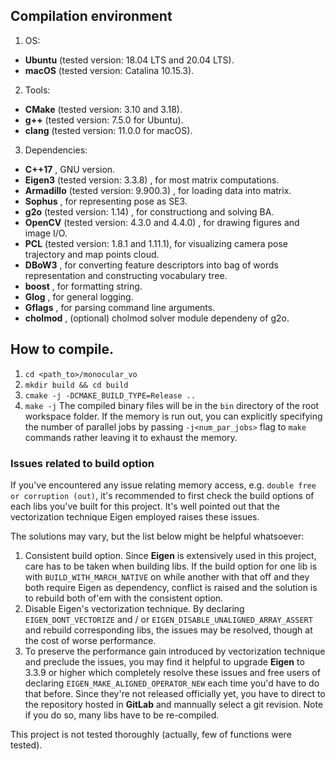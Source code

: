 

## Compilation environment
1. OS: 
  - **Ubuntu** (tested version: 18.04 LTS and 20.04 LTS).
  - **macOS**  (tested version: Catalina 10.15.3).
2. Tools: 
  - **CMake** (tested version: 3.10 and 3.18).
  - **g++**   (tested version: 7.5.0 for Ubuntu).
  - **clang** (tested version: 11.0.0 for macOS).
3. Dependencies:
  - **C++17**                                       , GNU version.
  - **Eigen3**    (tested version: 3.3.8)           , for most matrix computations.
  - **Armadillo** (tested version: 9.900.3)         , for loading data into matrix.
  - **Sophus**                                      , for representing pose as SE3.
  - **g2o**       (tested version: 1.14)            , for constructiong and solving BA.
  - **OpenCV**    (tested version: 4.3.0 and 4.4.0) , for drawing figures and image I/O.
  - **PCL**       (tested version: 1.8.1 and 1.11.1), for visualizing camera pose trajectory and map points cloud.
  - **DBoW3**                                       , for converting feature descriptors into bag of words representation and constructing vocabulary tree.
  - **boost**                                       , for formatting string.
  - **Glog**                                        , for general logging.
  - **Gflags**                                      , for parsing command line arguments.
  - **cholmod**                                     , (optional) cholmod solver module dependeny of g2o.

## How to compile.
1. `cd <path_to>/monocular_vo`
2. `mkdir build && cd build` 
3. `cmake -j -DCMAKE_BUILD_TYPE=Release ..` 
4. `make -j`
The compiled binary files will be in the `bin` directory of the root workspace folder. If the memory is run out, you can explicitly specifying the number of parallel jobs by passing `-j<num_par_jobs>` flag to `make` commands rather leaving it to exhaust the memory.

### Issues related to build option
If you've encountered any issue relating memory access, e.g. `double free or corruption (out)`, it's recommended to first check the build options of each libs you've built for this project. It's well pointed out that the vectorization technique Eigen employed raises these issues. 

The solutions may vary, but the list below might be helpful whatsoever: 
1. Consistent build option. Since **Eigen** is extensively used in this project, care has to be taken when building libs. If the build option for one lib is with `BUILD_WITH_MARCH_NATIVE` on while another with that off and they both require Eigen as dependency, conflict is raised and the solution is to rebuild both of'em with the consistent option.
2. Disable Eigen's vectorization technique. By declaring `EIGEN_DONT_VECTORIZE` and / or `EIGEN_DISABLE_UNALIGNED_ARRAY_ASSERT` and rebuild corresponding libs, the issues may be resolved, though at the cost of worse performance.
3. To preserve the performance gain introduced by vectorization technique and preclude the issues, you may find it helpful to upgrade **Eigen** to 3.3.9 or higher which completely resolve these issues and free users of declaring `EIGEN_MAKE_ALIGNED_OPERATOR_NEW` each time you'd have to do that before. Since they're not released officially yet, you have to direct to the repository hosted in **GitLab** and mannually select a git revision. Note if you do so, many libs have to be re-compiled.

This project is not tested thoroughly (actually, few of functions were tested).